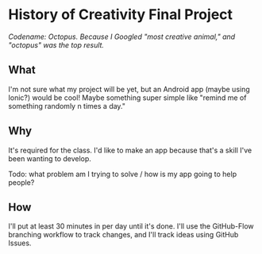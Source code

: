 # History of Creativity Final Project

_Codename: Octopus.  Because I Googled "most creative animal," and "octopus" was the top result._

## What 

I'm not sure what my project will be yet, but an Android app (maybe using Ionic?) would be cool!  Maybe something super simple like "remind me of something randomly n times a day."

## Why

It's required for the class.  I'd like to make an app because that's a skill I've been wanting to develop.

Todo: what problem am I trying to solve / how is my app going to help people?

## How

I'll put at least 30 minutes in per day until it's done.  I'll use the GitHub-Flow branching workflow to track changes, and I'll track ideas using GitHub Issues.  